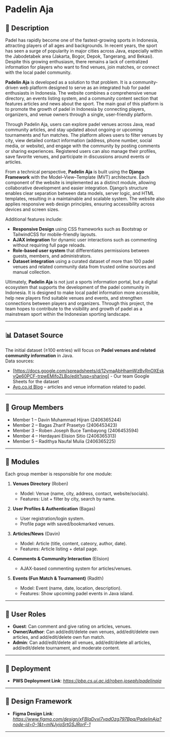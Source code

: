 # Padelin Aja 

## 📖 Description
Padel has rapidly become one of the fastest-growing sports in Indonesia, attracting players of all ages and backgrounds. In recent years, the sport has seen a surge of popularity in major cities across Java, especially within the Jabodetabek area (Jakarta, Bogor, Depok, Tangerang, and Bekasi). Despite this growing enthusiasm, there remains a lack of centralized information for players who want to find venues, join matches, or connect with the local padel community.

**Padelin Aja** is developed as a solution to that problem. It is a community-driven web platform designed to serve as an integrated hub for padel enthusiasts in Indonesia. The website combines a comprehensive venue directory, an events listing system, and a community content section that features articles and news about the sport. The main goal of this platform is to promote the growth of padel in Indonesia by connecting players, organizers, and venue owners through a single, user-friendly platform.

Through Padelin Aja, users can explore padel venues across Java, read community articles, and stay updated about ongoing or upcoming tournaments and fun matches. The platform allows users to filter venues by city, view detailed contact information (address, phone number, social media, or website), and engage with the community by posting comments or sharing experiences. Registered users can also manage their profiles, save favorite venues, and participate in discussions around events or articles. 

From a technical perspective, **Padelin Aja** is built using the **Django Framework** with the Model–View–Template (MVT) architecture. Each component of the website is implemented as a distinct module, allowing collaborative development and easier integration. Django’s structure enables clear separation between data models, server logic, and HTML templates, resulting in a maintainable and scalable system. The website also applies responsive web design principles, ensuring accessibility across devices and screen sizes.

Additional features include:
- **Responsive Design** using CSS frameworks such as Bootstrap or TailwindCSS for mobile-friendly layouts.
- **AJAX integration** for dynamic user interactions such as commenting without requiring full page reloads.
- **Role-based user system** that differentiates permissions between guests, members, and administrators.
- **Dataset integration** using a curated dataset of more than 100 padel venues and related community data from trusted online sources and manual collection.

Ultimately, **Padelin Aja** is not just a sports information portal, but a digital ecosystem that supports the development of the padel community in Indonesia. It is designed to make local padel information more accessible, help new players find suitable venues and events, and strengthen connections between players and organizers. Through this project, the team hopes to contribute to the visibility and growth of padel as a mainstream sport within the Indonesian sporting landscape.

---

## 📊 Dataset Source
The initial dataset (≥100 entries) will focus on **Padel venues and related community information** in Java.  
Data sources:
- [https://docs.google.com/spreadsheets/d/12ymaAbHhamWzBvRnOXEskvQe60PCF-trpwEMifoZLBo/edit?usp=sharing] - Our team Google Sheets for the dataset
- [Ayo.co.id Blog](https://ayo.co.id/blog) – articles and venue information related to padel.  

---

## 👥 Group Members
- Member 1 – Davin Muhammad Hijran (2406365244)
- Member 2 – Bagas Zharif Prasetyo (2406453423)
- Member 3 – Roben Joseph Buce Tambayong (2406453594)
- Member 4 – Herdayani Elision Sitio (2406365313) 
- Member 5 – Radithya Naufal Mulia (2406365225)

---

## 🧩 Modules
Each group member is responsible for one module:

1. **Venues Directory**  (Roben)
   - Model: Venue (name, city, address, contact, website/socials).  
   - Features: List + filter by city, search by name.   

2. **User Profiles & Authentication**  (Bagas)
   - User registration/login system.  
   - Profile page with saved/bookmarked venues.  

3. **Articles/News**  (Davin)
   - Model: Article (title, content, cateory, author, date).  
   - Features: Article listing + detail page.

4. **Comments & Community Interaction**  (Elision)
   - AJAX-based commenting system for articles/venues.  

5. **Events (Fun Match & Tournament)**  (Radith)
   - Model: Event (name, date, location, description).  
   - Features: Show upcoming padel events in Java island.  

---

## 👥 User Roles
- **Guest**: Can comment and give rating on articles, venues.
- **Owner/Author**: Can add/edit/delete own venues, add/edit/delete own articles, and add/edit/delete own fun match.
- **Admin**: Can add/edit/delete all venues, add/edit/delete all articles, add/edit/delete tournament, and moderate content.  

---

## 🚀 Deployment
- **PWS Deployment Link**: *https://pbp.cs.ui.ac.id/roben.joseph/padelinaja*  

---

## 🎨 Design Framework
- **Figma Design Link**: *https://www.figma.com/design/xFBIqDvxI7vpdOzg797Bpq/PadelinAja?node-id=0-1&t=mNJyioSrtGSJRorF-1*

---
